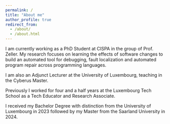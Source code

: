 ```yaml
---
permalink: /
title: "About me"
author_profile: true
redirect_from: 
  - /about/
  - /about.html
---
```


I am currently working as a PhD Student at CISPA in the group of Prof. Zeller.
My research focuses on learning the effects of software changes to build an automated tool for debugging, fault localization and automated program repair across programming languages. 

I am also an Adjunct Lecturer at the University of Luxembourg, teaching in the Cyberus Master.

Previously I worked for four and a half years at the Luxembourg Tech School as a Tech Educator and Research Associate.

I received my Bachelor Degree with distinction from the University of Luxembourg in 2023 followed by my Master from the Saarland University in 2024.
